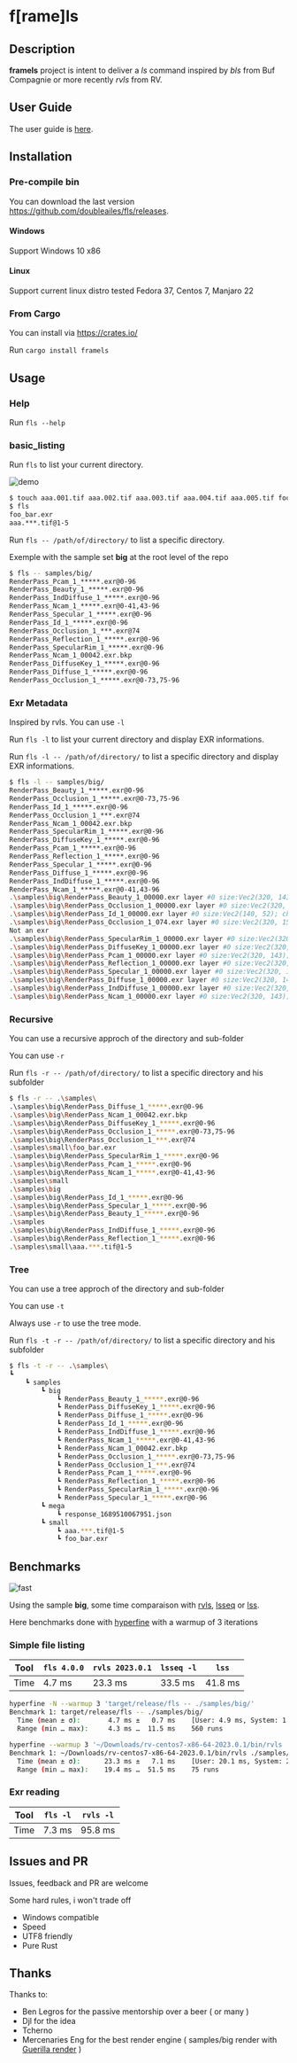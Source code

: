 # f[rame]ls

## Description

**framels** project is intent to deliver a *ls* command inspired by *bls* from Buf Compagnie or more recently *rvls* from RV.

## User Guide

The user guide is [here](https://doubleailes.github.io/fls/).

## Installation

### Pre-compile bin

You can download the last version <https://github.com/doubleailes/fls/releases>.

#### Windows

Support Windows 10 x86

#### Linux

Support current linux distro tested Fedora 37, Centos 7, Manjaro 22

### From Cargo

You can install via [<https://crates.io/>](https://crates.io/crates/framels)

Run `cargo install framels`

## Usage

### Help

Run `fls --help`

### basic_listing

Run `fls` to list your current directory.

![demo](./images/fls_demo.gif)

```bash
$ touch aaa.001.tif aaa.002.tif aaa.003.tif aaa.004.tif aaa.005.tif foo_bar.exr
$ fls
foo_bar.exr
aaa.***.tif@1-5
```

Run `fls -- /path/of/directory/` to list a specific directory.

Exemple with the sample set **big** at the root level of the repo

```bash
$ fls -- samples/big/
RenderPass_Pcam_1_*****.exr@0-96
RenderPass_Beauty_1_*****.exr@0-96
RenderPass_IndDiffuse_1_*****.exr@0-96
RenderPass_Ncam_1_*****.exr@0-41,43-96
RenderPass_Specular_1_*****.exr@0-96
RenderPass_Id_1_*****.exr@0-96
RenderPass_Occlusion_1_***.exr@74
RenderPass_Reflection_1_*****.exr@0-96
RenderPass_SpecularRim_1_*****.exr@0-96
RenderPass_Ncam_1_00042.exr.bkp
RenderPass_DiffuseKey_1_*****.exr@0-96
RenderPass_Diffuse_1_*****.exr@0-96
RenderPass_Occlusion_1_*****.exr@0-73,75-96
```

### Exr Metadata

Inspired by rvls. You can use `-l`

Run `fls -l` to list your current directory and display EXR informations.

Run `fls -l -- /path/of/directory/` to list a specific directory and display EXR informations.

```bash
$ fls -l -- samples/big/
RenderPass_Beauty_1_*****.exr@0-96
RenderPass_Occlusion_1_*****.exr@0-73,75-96
RenderPass_Id_1_*****.exr@0-96
RenderPass_Occlusion_1_***.exr@74
RenderPass_Ncam_1_00042.exr.bkp
RenderPass_SpecularRim_1_*****.exr@0-96
RenderPass_DiffuseKey_1_*****.exr@0-96
RenderPass_Pcam_1_*****.exr@0-96
RenderPass_Reflection_1_*****.exr@0-96
RenderPass_Specular_1_*****.exr@0-96
RenderPass_Diffuse_1_*****.exr@0-96
RenderPass_IndDiffuse_1_*****.exr@0-96
RenderPass_Ncam_1_*****.exr@0-41,43-96
.\samples\big\RenderPass_Beauty_1_00000.exr layer #0 size:Vec2(320, 143); channels:ChannelList { list: [ChannelDescription { name: exr::Text("A"), sample_type: F16, quantize_linearly: false, sampling: Vec2(1, 1) }, ChannelDescription { name: exr::Text("B"), sample_type: F16, quantize_linearly: false, sampling: Vec2(1, 1) }, ChannelDescription { name: exr::Text("G"), sample_type: F16, quantize_linearly: false, sampling: Vec2(1, 1) }, ChannelDescription { name: exr::Text("Plane_Beauty.A"), sample_type: F16, quantize_linearly: false, sampling: Vec2(1, 1) }, ChannelDescription { name: exr::Text("Plane_Beauty.B"), sample_type: F16, quantize_linearly: false, sampling: Vec2(1, 1) }, ChannelDescription { name: exr::Text("Plane_Beauty.G"), sample_type: F16, quantize_linearly: false, sampling: Vec2(1, 1) }, ChannelDescription { name: exr::Text("Plane_Beauty.R"), sample_type: F16, quantize_linearly: false, sampling: Vec2(1, 1) }, ChannelDescription { name: exr::Text("R"), sample_type: F16, quantize_linearly: false, sampling: Vec2(1, 1) }, ChannelDescription { name: exr::Text("Spheres_Beauty.A"), sample_type: F16, quantize_linearly: false, sampling: Vec2(1, 1) }, ChannelDescription { name: exr::Text("Spheres_Beauty.B"), sample_type: F16, quantize_linearly: false, sampling: Vec2(1, 1) }, ChannelDescription { name: exr::Text("Spheres_Beauty.G"), sample_type: F16, quantize_linearly: false, sampling: Vec2(1, 1) }, ChannelDescription { name: exr::Text("Spheres_Beauty.R"), sample_type: F16, quantize_linearly: false, sampling: Vec2(1, 1) }], bytes_per_pixel: 24, uniform_sample_type: Some(F16) }
.\samples\big\RenderPass_Occlusion_1_00000.exr layer #0 size:Vec2(320, 139); channels:ChannelList { list: [ChannelDescription { name: exr::Text("A"), sample_type: F16, quantize_linearly: false, sampling: Vec2(1, 1) }, ChannelDescription { name: exr::Text("B"), sample_type: F16, quantize_linearly: false, sampling: Vec2(1, 1) }, ChannelDescription { name: exr::Text("G"), sample_type: F16, quantize_linearly: false, sampling: Vec2(1, 1) }, ChannelDescription { name: exr::Text("R"), sample_type: F16, quantize_linearly: false, sampling: Vec2(1, 1) }], bytes_per_pixel: 8, uniform_sample_type: Some(F16) }
.\samples\big\RenderPass_Id_1_00000.exr layer #0 size:Vec2(140, 52); channels:ChannelList { list: [ChannelDescription { name: exr::Text("A"), sample_type: F16, quantize_linearly: false, sampling: Vec2(1, 1) }, ChannelDescription { name: exr::Text("B"), sample_type: F16, quantize_linearly: false, sampling: Vec2(1, 1) }, ChannelDescription { name: exr::Text("G"), sample_type: F16, quantize_linearly: false, sampling: Vec2(1, 1) }, ChannelDescription { name: exr::Text("R"), sample_type: F16, quantize_linearly: false, sampling: Vec2(1, 1) }], bytes_per_pixel: 8, uniform_sample_type: Some(F16) }
.\samples\big\RenderPass_Occlusion_1_074.exr layer #0 size:Vec2(320, 156); channels:ChannelList { list: [ChannelDescription { name: exr::Text("A"), sample_type: F16, quantize_linearly: false, sampling: Vec2(1, 1) }, ChannelDescription { name: exr::Text("B"), sample_type: F16, quantize_linearly: false, sampling: Vec2(1, 1) }, ChannelDescription { name: exr::Text("G"), sample_type: F16, quantize_linearly: false, sampling: Vec2(1, 1) }, ChannelDescription { name: exr::Text("R"), sample_type: F16, quantize_linearly: false, sampling: Vec2(1, 1) }], bytes_per_pixel: 8, uniform_sample_type: Some(F16) }
Not an exr
.\samples\big\RenderPass_SpecularRim_1_00000.exr layer #0 size:Vec2(320, 143); channels:ChannelList { list: [ChannelDescription { name: exr::Text("A"), sample_type: F16, quantize_linearly: false, sampling: Vec2(1, 1) }, ChannelDescription { name: exr::Text("B"), sample_type: F16, quantize_linearly: false, sampling: Vec2(1, 1) }, ChannelDescription { name: exr::Text("G"), sample_type: F16, quantize_linearly: false, sampling: Vec2(1, 1) }, ChannelDescription { name: exr::Text("R"), sample_type: F16, quantize_linearly: false, sampling: Vec2(1, 1) }], bytes_per_pixel: 8, uniform_sample_type: Some(F16) }
.\samples\big\RenderPass_DiffuseKey_1_00000.exr layer #0 size:Vec2(320, 143); channels:ChannelList { list: [ChannelDescription { name: exr::Text("A"), sample_type: F16, quantize_linearly: false, sampling: Vec2(1, 1) }, ChannelDescription { name: exr::Text("B"), sample_type: F16, quantize_linearly: false, sampling: Vec2(1, 1) }, ChannelDescription { name: exr::Text("G"), sample_type: F16, quantize_linearly: false, sampling: Vec2(1, 1) }, ChannelDescription { name: exr::Text("R"), sample_type: F16, quantize_linearly: false, sampling: Vec2(1, 1) }], bytes_per_pixel: 8, uniform_sample_type: Some(F16) }
.\samples\big\RenderPass_Pcam_1_00000.exr layer #0 size:Vec2(320, 143); channels:ChannelList { list: [ChannelDescription { name: exr::Text("A"), sample_type: F32, quantize_linearly: false, sampling: Vec2(1, 1) }, ChannelDescription { name: exr::Text("B"), sample_type: F32, quantize_linearly: false, sampling: Vec2(1, 1) }, ChannelDescription { name: exr::Text("G"), sample_type: F32, quantize_linearly: false, sampling: Vec2(1, 1) }, ChannelDescription { name: exr::Text("R"), sample_type: F32, quantize_linearly: false, sampling: Vec2(1, 1) }], bytes_per_pixel: 16, uniform_sample_type: Some(F32) }
.\samples\big\RenderPass_Reflection_1_00000.exr layer #0 size:Vec2(320, 143); channels:ChannelList { list: [ChannelDescription { name: exr::Text("A"), sample_type: F16, quantize_linearly: false, sampling: Vec2(1, 1) }, ChannelDescription { name: exr::Text("B"), sample_type: F16, quantize_linearly: false, sampling: Vec2(1, 1) }, ChannelDescription { name: exr::Text("G"), sample_type: F16, quantize_linearly: false, sampling: Vec2(1, 1) }, ChannelDescription { name: exr::Text("R"), sample_type: F16, quantize_linearly: false, sampling: Vec2(1, 1) }], bytes_per_pixel: 8, uniform_sample_type: Some(F16) }
.\samples\big\RenderPass_Specular_1_00000.exr layer #0 size:Vec2(320, 143); channels:ChannelList { list: [ChannelDescription { name: exr::Text("A"), sample_type: F16, quantize_linearly: false, sampling: Vec2(1, 1) }, ChannelDescription { name: exr::Text("B"), sample_type: F16, quantize_linearly: false, sampling: Vec2(1, 1) }, ChannelDescription { name: exr::Text("G"), sample_type: F16, quantize_linearly: false, sampling: Vec2(1, 1) }, ChannelDescription { name: exr::Text("R"), sample_type: F16, quantize_linearly: false, sampling: Vec2(1, 1) }], bytes_per_pixel: 8, uniform_sample_type: Some(F16) }
.\samples\big\RenderPass_Diffuse_1_00000.exr layer #0 size:Vec2(320, 143); channels:ChannelList { list: [ChannelDescription { name: exr::Text("A"), sample_type: F16, quantize_linearly: false, sampling: Vec2(1, 1) }, ChannelDescription { name: exr::Text("B"), sample_type: F16, quantize_linearly: false, sampling: Vec2(1, 1) }, ChannelDescription { name: exr::Text("G"), sample_type: F16, quantize_linearly: false, sampling: Vec2(1, 1) }, ChannelDescription { name: exr::Text("R"), sample_type: F16, quantize_linearly: false, sampling: Vec2(1, 1) }], bytes_per_pixel: 8, uniform_sample_type: Some(F16) }
.\samples\big\RenderPass_IndDiffuse_1_00000.exr layer #0 size:Vec2(320, 143); channels:ChannelList { list: [ChannelDescription { name: exr::Text("A"), sample_type: F16, quantize_linearly: false, sampling: Vec2(1, 1) }, ChannelDescription { name: exr::Text("B"), sample_type: F16, quantize_linearly: false, sampling: Vec2(1, 1) }, ChannelDescription { name: exr::Text("G"), sample_type: F16, quantize_linearly: false, sampling: Vec2(1, 1) }, ChannelDescription { name: exr::Text("R"), sample_type: F16, quantize_linearly: false, sampling: Vec2(1, 1) }], bytes_per_pixel: 8, uniform_sample_type: Some(F16) }
.\samples\big\RenderPass_Ncam_1_00000.exr layer #0 size:Vec2(320, 143); channels:ChannelList { list: [ChannelDescription { name: exr::Text("A"), sample_type: F16, quantize_linearly: false, sampling: Vec2(1, 1) }, ChannelDescription { name: exr::Text("B"), sample_type: F16, quantize_linearly: false, sampling: Vec2(1, 1) }, ChannelDescription { name: exr::Text("G"), sample_type: F16, quantize_linearly: false, sampling: Vec2(1, 1) }, ChannelDescription { name: exr::Text("R"), sample_type: F16, quantize_linearly: false, sampling: Vec2(1, 1) }], bytes_per_pixel: 8, uniform_sample_type: Some(F16) }
```

### Recursive

You can use a recursive approch of the directory and sub-folder

You can use `-r`

Run `fls -r -- /path/of/directory/` to list a specific directory and his
subfolder

```bash
$ fls -r -- .\samples\
.\samples\big\RenderPass_Diffuse_1_*****.exr@0-96
.\samples\big\RenderPass_Ncam_1_00042.exr.bkp
.\samples\big\RenderPass_DiffuseKey_1_*****.exr@0-96
.\samples\big\RenderPass_Occlusion_1_*****.exr@0-73,75-96
.\samples\big\RenderPass_Occlusion_1_***.exr@74
.\samples\small\foo_bar.exr
.\samples\big\RenderPass_SpecularRim_1_*****.exr@0-96
.\samples\big\RenderPass_Pcam_1_*****.exr@0-96
.\samples\big\RenderPass_Ncam_1_*****.exr@0-41,43-96
.\samples\small
.\samples\big
.\samples\big\RenderPass_Id_1_*****.exr@0-96
.\samples\big\RenderPass_Specular_1_*****.exr@0-96
.\samples\big\RenderPass_Beauty_1_*****.exr@0-96
.\samples
.\samples\big\RenderPass_IndDiffuse_1_*****.exr@0-96
.\samples\big\RenderPass_Reflection_1_*****.exr@0-96
.\samples\small\aaa.***.tif@1-5
```

### Tree

You can use a tree approch of the directory and sub-folder

You can use `-t`

Always use `-r` to use the tree mode.

Run `fls -t -r -- /path/of/directory/` to list a specific directory and his
subfolder

```bash
$ fls -t -r -- .\samples\
┗ 
    ┗ samples
        ┗ big
            ┗ RenderPass_Beauty_1_*****.exr@0-96
            ┗ RenderPass_DiffuseKey_1_*****.exr@0-96
            ┗ RenderPass_Diffuse_1_*****.exr@0-96
            ┗ RenderPass_Id_1_*****.exr@0-96
            ┗ RenderPass_IndDiffuse_1_*****.exr@0-96
            ┗ RenderPass_Ncam_1_*****.exr@0-41,43-96
            ┗ RenderPass_Ncam_1_00042.exr.bkp
            ┗ RenderPass_Occlusion_1_*****.exr@0-73,75-96
            ┗ RenderPass_Occlusion_1_***.exr@74
            ┗ RenderPass_Pcam_1_*****.exr@0-96
            ┗ RenderPass_Reflection_1_*****.exr@0-96
            ┗ RenderPass_SpecularRim_1_*****.exr@0-96
            ┗ RenderPass_Specular_1_*****.exr@0-96
        ┗ mega
            ┗ response_1689510067951.json
        ┗ small
            ┗ aaa.***.tif@1-5
            ┗ foo_bar.exr
```

## Benchmarks

![fast](https://camo.githubusercontent.com/e8a50ee9600d66095bf0046f06e65ef8fe0675a40122db2a801d1f66e595add6/68747470733a2f2f692e726564642e69742f74376e733971746235676838312e6a7067)

Using the sample **big**, some time comparaison with [rvls](https://www.shotgridsoftware.com/rv/download/), [lsseq](https://github.com/jrowellfx/lsseq) or [lss](https://github.com/rsgalloway/pyseq).

Here benchmarks done with [hyperfine](https://github.com/sharkdp/hyperfine) with a warmup of 3 iterations

### Simple file listing

| Tool | `fls 4.0.0`    | `rvls 2023.0.1`   |`lsseq -l`| `lss`    |
|------|----------|----------|----------|----------|
| Time | 4.7 ms   | 23.3 ms  | 33.5 ms  | 41.8 ms  |

```bash
hyperfine -N --warmup 3 'target/release/fls -- ./samples/big/'
Benchmark 1: target/release/fls -- ./samples/big/
  Time (mean ± σ):       4.7 ms ±   0.7 ms    [User: 4.9 ms, System: 1.7 ms]
  Range (min … max):     4.3 ms …  11.5 ms    560 runs
```

```bash
hyperfine --warmup 3 '~/Downloads/rv-centos7-x86-64-2023.0.1/bin/rvls ./samples/big/'
Benchmark 1: ~/Downloads/rv-centos7-x86-64-2023.0.1/bin/rvls ./samples/big/
  Time (mean ± σ):      23.3 ms ±   7.1 ms    [User: 20.1 ms, System: 2.3 ms]
  Range (min … max):    19.4 ms …  51.5 ms    75 runs
```

### Exr reading

| Tool | `fls -l` | `rvls -l`|
|------|----------|----------|
| Time | 7.3 ms   | 95.8 ms  |

## Issues and PR

Issues, feedback and PR are welcome

Some hard rules, i won't trade off

- Windows compatible
- Speed
- UTF8 friendly
- Pure Rust

## Thanks

Thanks to:

- Ben Legros for the passive mentorship over a beer ( or many )
- Djl for the idea
- Tcherno
- Mercenaries Eng for the best render engine ( samples/big render with [Guerilla render](http://guerillarender.com/) )
